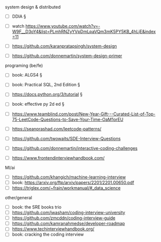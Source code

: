 system design & distributed
- [ ] DDIA §
- [ ] watch https://www.youtube.com/watch?v=-W9F__D3oY4&list=PLmhRNZyYVpDmLpaVQm3mK5PY5KB_4hLjE&index=11
- [ ] https://github.com/karanpratapsingh/system-design
- [ ] https://github.com/donnemartin/system-design-primer


programing (be/fe)
- [ ] book: ALGS4 §
- [ ] book: Practical SQL, 2nd Edition §
- [ ] https://docs.python.org/3/tutorial §
- [ ] book: effective py 2d ed §
- [ ] https://www.teamblind.com/post/New-Year-Gift---Curated-List-of-Top-75-LeetCode-Questions-to-Save-Your-Time-OaM1orEU
- [ ] https://seanprashad.com/leetcode-patterns/
- [ ] https://github.com/twowaits/SDE-Interview-Questions
- [ ] https://github.com/donnemartin/interactive-coding-challenges
- [ ] https://www.frontendinterviewhandbook.com/


Ml/ai
- [ ] https://github.com/khangich/machine-learning-interview
- [ ] book: https://arxiv.org/ftp/arxiv/papers/2201/2201.00650.pdf
- [ ] https://triglex.com/~frain/workmanual/#_data_science

other/general
- [ ] book: the SRE books trio
- [ ] https://github.com/jwasham/coding-interview-university
- [ ] https://github.com/zmcddn/coding-interview-guide
- [ ] https://github.com/kamranahmedse/developer-roadmap
- [ ] https://www.techinterviewhandbook.org/
- [ ] book: cracking the coding interview